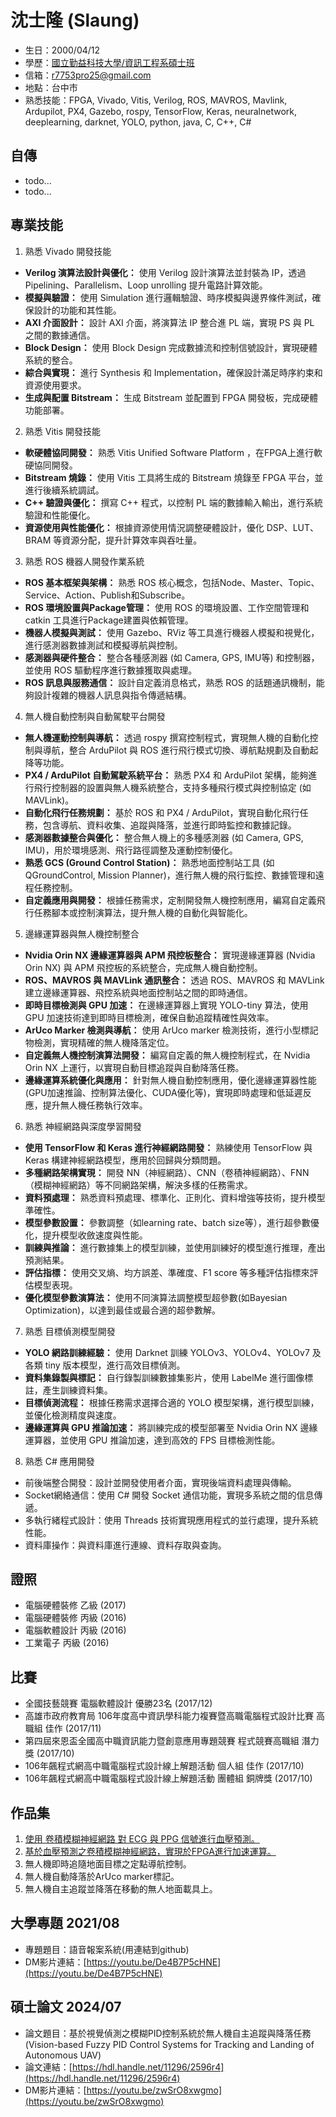 # 沈士隆 (Slaung)

- 生日：2000/04/12
- 學歷：[國立勤益科技大學/資訊工程系碩士班](https://csie.ncut.edu.tw/)
- 信箱：r7753pro25@gmail.com
- 地點：台中市
- 熟悉技能：FPGA, Vivado, Vitis, Verilog, ROS, MAVROS, Mavlink, Ardupilot, PX4, Gazebo, rospy, TensorFlow, Keras, neuralnetwork, deeplearning, darknet, YOLO, python, java, C, C++, C#

## 自傳
- todo...
- todo...

## 專業技能
1. 熟悉 Vivado 開發技能
- **Verilog 演算法設計與優化：** 使用 Verilog 設計演算法並封裝為 IP，透過Pipelining、Parallelism、Loop unrolling 提升電路計算效能。
- **模擬與驗證：** 使用 Simulation 進行邏輯驗證、時序模擬與邊界條件測試，確保設計的功能和其性能。
- **AXI 介面設計：** 設計 AXI 介面，將演算法 IP 整合進 PL 端，實現 PS 與 PL 之間的數據通信。
- **Block Design：** 使用 Block Design 完成數據流和控制信號設計，實現硬體系統的整合。
- **綜合與實現：** 進行 Synthesis 和 Implementation，確保設計滿足時序約束和資源使用要求。
- **生成與配置 Bitstream：** 生成 Bitstream 並配置到 FPGA 開發板，完成硬體功能部署。

2. 熟悉 Vitis 開發技能
- **軟硬體協同開發：** 熟悉 Vitis Unified Software Platform ，在FPGA上進行軟硬協同開發。
- **Bitstream 燒錄：** 使用 Vitis 工具將生成的 Bitstream 燒錄至 FPGA 平台，並進行後續系統調試。
- **C++ 驗證與優化：** 撰寫 C++ 程式，以控制 PL 端的數據輸入輸出，進行系統驗證和性能優化。
- **資源使用與性能優化：** 根據資源使用情況調整硬體設計，優化 DSP、LUT、BRAM 等資源分配，提升計算效率與吞吐量。

3. 熟悉 ROS 機器人開發作業系統
- **ROS 基本框架與架構：** 熟悉 ROS 核心概念，包括Node、Master、Topic、Service、Action、Publish和Subscribe。
- **ROS 環境設置與Package管理：** 使用 ROS 的環境設置、工作空間管理和 catkin 工具進行Package建置與依賴管理。
- **機器人模擬與測試：** 使用 Gazebo、RViz 等工具進行機器人模擬和視覺化，進行感測器數據測試和模擬導航與控制。
- **感測器與硬件整合：** 整合各種感測器 (如 Camera, GPS, IMU等) 和控制器，並使用 ROS 驅動程序進行數據獲取與處理。
- **ROS 訊息與服務通信：** 設計自定義消息格式，熟悉 ROS 的話題通訊機制，能夠設計複雜的機器人訊息與指令傳遞結構。

4. 無人機自動控制與自動駕駛平台開發
- **無人機運動控制與導航：** 透過 rospy 撰寫控制程式，實現無人機的自動化控制與導航，整合 ArduPilot 與 ROS 進行飛行模式切換、導航點規劃及自動起降等功能。
- **PX4 / ArduPilot 自動駕駛系統平台：** 熟悉 PX4 和 ArduPilot 架構，能夠進行飛行控制器的設置與無人機系統整合，支持多種飛行模式與控制協定 (如 MAVLink)。
- **自動化飛行任務規劃：** 基於 ROS 和 PX4 / ArduPilot，實現自動化飛行任務，包含導航、資料收集、追蹤與降落，並進行即時監控和數據記錄。
- **感測器數據整合與優化：** 整合無人機上的多種感測器 (如 Camera, GPS, IMU)，用於環境感測、飛行路徑調整及運動控制優化。
- **熟悉 GCS (Ground Control Station)：** 熟悉地面控制站工具 (如 QGroundControl, Mission Planner)，進行無人機的飛行監控、數據管理和遠程任務控制。
- **自定義應用與開發：** 根據任務需求，定制開發無人機控制應用，編寫自定義飛行任務腳本或控制演算法，提升無人機的自動化與智能化。

5. 邊緣運算器與無人機控制整合
- **Nvidia Orin NX 邊緣運算器與 APM 飛控板整合：** 實現邊緣運算器 (Nvidia Orin NX) 與 APM 飛控板的系統整合，完成無人機自動控制。
- **ROS、MAVROS 與 MAVLink 通訊整合：** 透過 ROS、MAVROS 和 MAVLink 建立邊緣運算器、飛控系統與地面控制站之間的即時通信。
- **即時目標檢測與 GPU 加速：** 在邊緣運算器上實現 YOLO-tiny 算法，使用 GPU 加速技術達到即時目標檢測，確保自動追蹤精確性與效率。
- **ArUco Marker 檢測與導航：** 使用 ArUco marker 檢測技術，進行小型標記物檢測，實現精確的無人機降落定位。
- **自定義無人機控制演算法開發：** 編寫自定義的無人機控制程式，在 Nvidia Orin NX 上運行，以實現自動目標追蹤與自動降落任務。
- **邊緣運算系統優化與應用：** 針對無人機自動控制應用，優化邊緣運算器性能(GPU加速推論、控制算法優化、CUDA優化等)，實現即時處理和低延遲反應，提升無人機任務執行效率。

6. 熟悉 神經網路與深度學習開發
- **使用 TensorFlow 和 Keras 進行神經網路開發：** 熟練使用 TensorFlow 與 Keras 構建神經網路模型，應用於回歸與分類問題。
- **多種網路架構實現：** 開發 NN（神經網路）、CNN（卷積神經網路）、FNN（模糊神經網路）等不同網路架構，解決多樣的任務需求。
- **資料預處理：** 熟悉資料預處理、標準化、正則化、資料增強等技術，提升模型準確性。
- **模型參數設置：** 參數調整（如learning rate、batch size等），進行超參數優化，提升模型收斂速度與性能。
- **訓練與推論：** 進行數據集上的模型訓練，並使用訓練好的模型進行推理，產出預測結果。
- **評估指標：** 使用交叉熵、均方誤差、準確度、F1 score 等多種評估指標來評估模型表現。
- **優化模型參數演算法：** 使用不同演算法調整模型超參數(如Bayesian Optimization)，以達到最佳或最合適的超參數解。

7. 熟悉 目標偵測模型開發
- **YOLO 網路訓練經驗：** 使用 Darknet 訓練 YOLOv3、YOLOv4、YOLOv7 及各類 tiny 版本模型，進行高效目標偵測。
- **資料集錄製與標記：** 自行錄製訓練數據集影片，使用 LabelMe 進行圖像標註，產生訓練資料集。
- **目標偵測流程：** 根據任務需求選擇合適的 YOLO 模型架構，進行模型訓練，並優化檢測精度與速度。
- **邊緣運算與 GPU 推論加速：** 將訓練完成的模型部署至 Nvidia Orin NX 邊緣運算器，並使用 GPU 推論加速，達到高效的 FPS 目標檢測性能。

8. 熟悉 C# 應用開發
- 前後端整合開發：設計並開發使用者介面，實現後端資料處理與傳輸。
- Socket網絡通信：使用 C# 開發 Socket 通信功能，實現多系統之間的信息傳遞。
- 多執行緒程式設計：使用 Threads 技術實現應用程式的並行處理，提升系統性能。
- 資料庫操作：與資料庫進行連線、資料存取與查詢。

## 證照
- 電腦硬體裝修 乙級 (2017)
- 電腦硬體裝修 丙級 (2016)
- 電腦軟體設計 丙級 (2016)
- 工業電子 丙級 (2016)

## 比賽
- 全國技藝競賽 電腦軟體設計 優勝23名 (2017/12)
- 高雄市政府教育局 106年度高中資訊學科能力複賽暨高職電腦程式設計比賽 高職組 佳作 (2017/11)
- 第四屆來恩盃全國高中職資訊能力暨創意應用專題競賽 程式競賽高職組 潛力獎 (2017/10)
- 106年飆程式網高中職電腦程式設計線上解題活動 個人組 佳作 (2017/10)
- 106年飆程式網高中職電腦程式設計線上解題活動 團體組 銅牌獎 (2017/10)

## 作品集
1. [使用 卷積模糊神經網路 對 ECG 與 PPG 信號進行血壓預測。](https://github.com/Slaung/Blood-Pressure-Estimation-CFNP)
2. [基於血壓預測之卷積模糊神經網路，實現於FPGA進行加速運算。](https://github.com/Slaung/Blood-Pressure-Estimation-CFNP-Implement-FPGA)
3. 無人機即時追隨地面目標之定點導航控制。
4. 無人機自動降落於ArUco marker標記。
5. 無人機自主追蹤並降落在移動的無人地面載具上。

## 大學專題 2021/08
- 專題題目：語音報案系統(用連結到github)
- DM影片連結：[https://youtu.be/De4B7P5cHNE](https://youtu.be/De4B7P5cHNE)

## 碩士論文 2024/07
- 論文題目：基於視覺偵測之模糊PID控制系統於無人機自主追蹤與降落任務(Vision-based Fuzzy PID Control Systems for Tracking and Landing of Autonomous UAV)
- 論文連結：[https://hdl.handle.net/11296/2596r4](https://hdl.handle.net/11296/2596r4)
- DM影片連結：[https://youtu.be/zwSrO8xwgmo](https://youtu.be/zwSrO8xwgmo)
